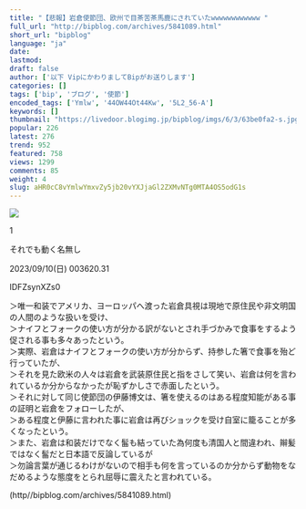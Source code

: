 ```yaml
---
title: "【悲報】岩倉使節団、欧州で目茶苦茶馬鹿にされていたwwwwwwwwwwww "
full_url: "http://bipblog.com/archives/5841089.html"
short_url: "bipblog"
language: "ja"
date: 
lastmod: 
draft: false
author: ['以下 VipにかわりましてBipがお送りします']
categories: []
tags: ['bip', 'ブログ', '使節']
encoded_tags: ['Ymlw', '44OW44Ot44Kw', '5L2_56-A']
keywords: []
thumbnail: "https://livedoor.blogimg.jp/bipblog/imgs/6/3/63be0fa2-s.jpg"
popular: 226
latest: 276
trend: 952
featured: 758
views: 1299
comments: 85
weight: 4
slug: aHR0cC8vYmlwYmxvZy5jb20vYXJjaGl2ZXMvNTg0MTA4OS5odG1s
---
```


![](https://livedoor.blogimg.jp/bipblog/imgs/6/3/63be0fa2-s.jpg)

<div><p class='ent_header' id='res_1'><p class='ent_num'>1</p> <p class='ent_name'>それでも動く名無し</p> <p class='ent_data'>2023/09/10(日) 003620.31</p> <p class='ent_id'>IDFZsynXZs0</p></p><p class='ent_body_p ent_kyocho '> ＞唯一和装でアメリカ、ヨーロッパへ渡った岩倉具視は現地で原住民や非文明国の人間のような扱いを受け、<br> ＞ナイフとフォークの使い方が分かる訳がないとされ手づかみで食事をするよう促される事も多々あったという。<br> ＞実際、岩倉はナイフとフォークの使い方が分からず、持参した箸で食事を殆ど行っていたが、<br> ＞それを見た欧米の人々は岩倉を武装原住民と指をさして笑い、岩倉は何を言われているか分からなかったが恥ずかしさで赤面したという。<br> ＞それに対して同じ使節団の伊藤博文は、箸を使えるのはある程度知能がある事の証明と岩倉をフォローしたが、<br> ＞ある程度と伊藤に言われた事に岩倉は再びショックを受け自室に籠ることが多くなったという。<br> ＞また、岩倉は和装だけでなく髷も結っていた為何度も清国人と間違われ、辮髪ではなく髷だと日本語で反論しているが<br> ＞勿論言葉が通じるわけがないので相手も何を言っているのか分からず動物をなだめるような態度をとられ屈辱に震えたと言われている。 </p></div>

(http//bipblog.com/archives/5841089.html)
